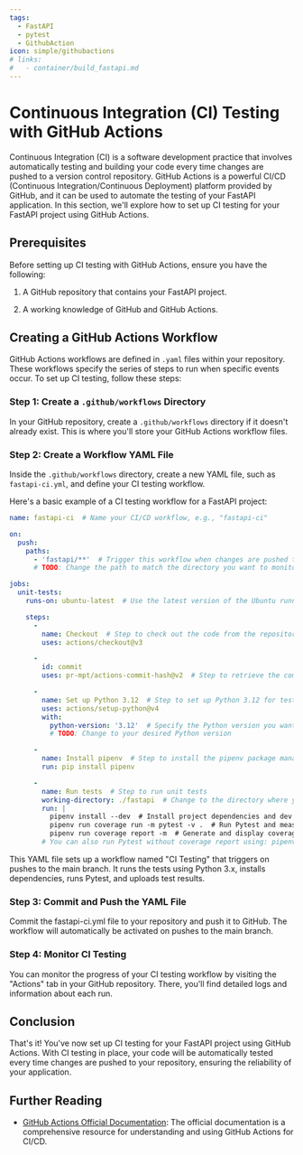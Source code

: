 ```yaml
---
tags:
  - FastAPI
  - pytest
  - GithubAction
icon: simple/githubactions
# links:
#   - container/build_fastapi.md
---
```


# Continuous Integration (CI) Testing with GitHub Actions

Continuous Integration (CI) is a software development practice that involves automatically testing and building your code every time changes are pushed to a version control repository. GitHub Actions is a powerful CI/CD (Continuous Integration/Continuous Deployment) platform provided by GitHub, and it can be used to automate the testing of your FastAPI application. In this section, we'll explore how to set up CI testing for your FastAPI project using GitHub Actions.

## Prerequisites

Before setting up CI testing with GitHub Actions, ensure you have the following:

1. A GitHub repository that contains your FastAPI project.

2. A working knowledge of GitHub and GitHub Actions.

## Creating a GitHub Actions Workflow

GitHub Actions workflows are defined in `.yaml` files within your repository. These workflows specify the series of steps to run when specific events occur. To set up CI testing, follow these steps:

### Step 1: Create a `.github/workflows` Directory

In your GitHub repository, create a `.github/workflows` directory if it doesn't already exist. This is where you'll store your GitHub Actions workflow files.

### Step 2: Create a Workflow YAML File

Inside the `.github/workflows` directory, create a new YAML file, such as `fastapi-ci.yml`, and define your CI testing workflow.

Here's a basic example of a CI testing workflow for a FastAPI project:

```yaml title="fastapi-ci.yml"
name: fastapi-ci  # Name your CI/CD workflow, e.g., "fastapi-ci"

on:
  push:
    paths:
      - 'fastapi/**'  # Trigger this workflow when changes are pushed to the 'fastapi/' directory
      # TODO: Change the path to match the directory you want to monitor for changes

jobs:
  unit-tests:
    runs-on: ubuntu-latest  # Use the latest version of the Ubuntu runner

    steps:
      - 
        name: Checkout  # Step to check out the code from the repository
        uses: actions/checkout@v3

      - 
        id: commit
        uses: pr-mpt/actions-commit-hash@v2  # Step to retrieve the commit hash

      - 
        name: Set up Python 3.12  # Step to set up Python 3.12 for testing
        uses: actions/setup-python@v4
        with:
          python-version: '3.12'  # Specify the Python version you want to use
          # TODO: Change to your desired Python version

      - 
        name: Install pipenv  # Step to install the pipenv package manager
        run: pip install pipenv

      - 
        name: Run tests  # Step to run unit tests
        working-directory: ./fastapi  # Change to the directory where your tests are located
        run: |
          pipenv install --dev  # Install project dependencies and dev dependencies using pipenv
          pipenv run coverage run -m pytest -v .  # Run Pytest and measure test coverage
          pipenv run coverage report -m  # Generate and display coverage report
        # You can also run Pytest without coverage report using: pipenv run pytest -v .

```

This YAML file sets up a workflow named "CI Testing" that triggers on pushes to the main branch. It runs the tests using Python 3.x, installs dependencies, runs Pytest, and uploads test results.

### Step 3: Commit and Push the YAML File
Commit the fastapi-ci.yml file to your repository and push it to GitHub. The workflow will automatically be activated on pushes to the main branch.

### Step 4: Monitor CI Testing
You can monitor the progress of your CI testing workflow by visiting the "Actions" tab in your GitHub repository. There, you'll find detailed logs and information about each run.

## Conclusion

That's it! You've now set up CI testing for your FastAPI project using GitHub Actions. With CI testing in place, your code will be automatically tested every time changes are pushed to your repository, ensuring the reliability of your application.

## Further Reading

- [GitHub Actions Official Documentation](https://docs.github.com/en/actions): The official documentation is a comprehensive resource for understanding and using GitHub Actions for CI/CD.


